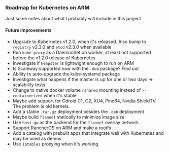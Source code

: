 ### Roadmap for Kubernetes on ARM

Just some notes about what I probably will include in this project

#### Future improvements
 - Upgrade to Kubernetes v1.2.0, when it's released. Also bump to `registry` v2.3.0 and `etcd` v2.3.0 when available
 - Run `kube-proxy` as a DaemonSet on worker, at least not supported before the v1.2.0 release of Kubernetes
 - Investigate if `heapster` is lightwight enough to run on ARM
 - Is Scaleway supported now with the `.deb` package? Find out
 - Ability to auto-upgrade the kube-systemd package
 - Investigate what happens if the master is up for one or two days => scalability tests
 - Change to native docker volume `rshared` mounting instead of `--containerized` when it's stable
 - Maybe add support for Odroid C1, C2, XU4, Pine64, Nvidia ShieldTV. The problem is old kernels.
 - Add a stable `.tar.gz` deployment besides the `.deb` deployment
 - Maybe build `flannel` statically to minimize image size
 - Use `host-gw` as the backend for the `flannel` overlay network
 - Support RancherOS on ARM and make a rootfs
 - Add a catalog with prebuilt apps that integrate well with Kubernetes and may be used as demos
 - Use `iptables` proxying when it's working